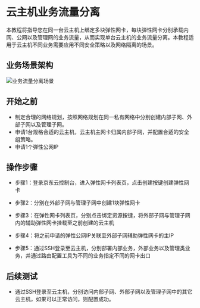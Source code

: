 # 云主机业务流量分离

本教程将指导您在同一台云主机上绑定多块弹性网卡，每块弹性网卡分别承载内网、公网以及管理网的业务流量，从而实现单台云主机的业务流量分离。本教程适用于云主机不同业务需要应用不同安全策略以及网络隔离的场景。

## 业务场景架构
![业务流量分离场景](../../../../image/Networking/Elastic-Network-Interface/eni-002.png)

## 开始之前
- 制定合理的网络规划，按照网络规划在同一私有网络中分别创建内部子网、外部子网以及管理子网。
- 申请1台规格合适的云主机，云主机主网卡归属内部子网，并配置合适的安全组策略。
- 申请1个弹性公网IP

## 操作步骤
- 步骤1：登录京东云控制台，进入弹性网卡列表页，点击创建按键创建弹性网卡

- 步骤2：分别在外部子网与管理子网中创建1块弹性网卡

- 步骤3：在弹性网卡列表页，分别点击绑定资源按键，将外部子网与管理子网内的辅助弹性网卡挂载至之前创建的云主机

- 步骤4：将之前申请的弹性公网IP关联至外部子网辅助弹性网卡的主IP

- 步骤5：通过SSH登录至云主机，分别部署内部业务，外部业务以及管理类业务，并通过路由配置工具为不同的业务指定不同的网卡出口

## 后续测试
- 通过SSH登录至云主机，分别访问内部子网、外部子网以及管理子网中的其它云主机，如果可以正常访问，则配置成功。
